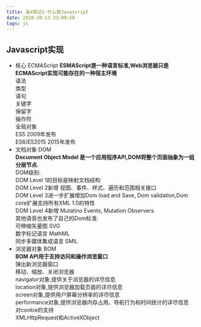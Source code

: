 ```yaml
---
title: 高4笔记1-什么是Javascript
date: 2020-10-13 23:09:58
tags: js
---
```


## Javascript实现
- 核心 ECMAScript
**ESMAScript是一种语言标准,Web浏览器只是ECMAScript实现可能存在的一种宿主环境**  
语法  
类型  
语句  
关键字  
保留字  
操作符  
全局对象    
ES5 2009年发布  
ES6/ES2015 2015年发布
- 文档对象 DOM  
**Document Object Model 是一个应用程序API,DOM将整个页面抽象为一组分层节点.**  
DOM级别:  
DOM Level 1的目标是映射文档结构  
DOM Level 2新增 视图、事件、样式、遍历和范围相关接口  
DOM Level 3进一步扩展增加Dom load and Save, Dom validation,Dom core扩展支持所有XML 1.0的特性  
DOM Level 4新增 Mutatino Events, Mutation Observers  
其他语音也发布了自己的Dom标准:  
可伸缩矢量图 SVG  
数字标记语言 MathML  
同步多媒体集成语言 SMIL 
- 浏览器对象 BOM  
**BOM API用于支持访问和操作浏览窗口**  
弹出新浏览器窗口  
移动、缩放、关闭浏览器  
navigator对象,提供关于浏览器的详尽信息  
location对象,提供浏览器加载页面的详尽信息  
screen对象,提供用户屏幕分辨率的详尽信息  
performance对象,提供浏览器内存占用、导航行为和时间统计的详尽信息  
对cookie的支持  
XMLHttpRequest和ActiveXObject  

